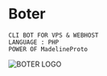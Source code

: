 # Boter

```
CLI BOT FOR VPS & WEBHOST
LANGUAGE : PHP
POWER OF MadelineProto
```

![BOTER LOGO](http://storage.boter.xyz/photos/RenamerBot2.jpg)
